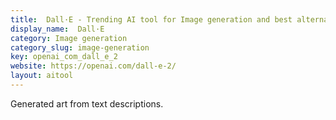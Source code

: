 ```yaml
---
title:  Dall·E - Trending AI tool for Image generation and best alternatives
display_name:  Dall·E
category: Image generation
category_slug: image-generation
key: openai_com_dall_e_2
website: https://openai.com/dall-e-2/
layout: aitool
---
```


Generated art from text descriptions.
